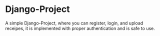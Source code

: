 # Django-Project

A simple Django-Project, where you can register, login, and upload receipes, it is implemented with proper authentication and is safe to use.
